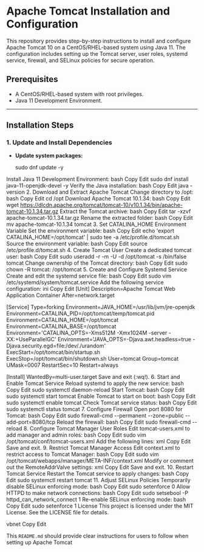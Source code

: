 # Apache Tomcat Installation and Configuration

This repository provides step-by-step instructions to install and configure Apache Tomcat 10 on a CentOS/RHEL-based system using Java 11. The configuration includes setting up the Tomcat server, user roles, systemd service, firewall, and SELinux policies for secure operation.

## Prerequisites

- A CentOS/RHEL-based system with root privileges.
- Java 11 Development Environment.

---

## Installation Steps

### 1. Update and Install Dependencies
- **Update system packages:**

  sudo dnf update -y

Install Java 11 Development Environment:
bash
Copy
Edit
sudo dnf install java-11-openjdk-devel -y
Verify the Java installation:
bash
Copy
Edit
java -version
2. Download and Extract Apache Tomcat
Change directory to /opt:
bash
Copy
Edit
cd /opt
Download Apache Tomcat 10.1.34:
bash
Copy
Edit
wget https://dlcdn.apache.org/tomcat/tomcat-10/v10.1.34/bin/apache-tomcat-10.1.34.tar.gz
Extract the Tomcat archive:
bash
Copy
Edit
tar -xzvf apache-tomcat-10.1.34.tar.gz
Rename the extracted folder:
bash
Copy
Edit
mv apache-tomcat-10.1.34 tomcat
3. Set CATALINA_HOME Environment Variable
Set the environment variable:
bash
Copy
Edit
echo 'export CATALINA_HOME=/opt/tomcat' | sudo tee -a /etc/profile.d/tomcat.sh
Source the environment variable:
bash
Copy
Edit
source /etc/profile.d/tomcat.sh
4. Create Tomcat User
Create a dedicated tomcat user:
bash
Copy
Edit
sudo useradd -r -m -U -d /opt/tomcat -s /bin/false tomcat
Change ownership of the Tomcat directory:
bash
Copy
Edit
sudo chown -R tomcat: /opt/tomcat
5. Create and Configure Systemd Service
Create and edit the systemd service file:
bash
Copy
Edit
sudo vim /etc/systemd/system/tomcat.service
Add the following service configuration:
ini
Copy
Edit
[Unit]
Description=Apache Tomcat Web Application Container
After=network.target

[Service]
Type=forking
Environment=JAVA_HOME=/usr/lib/jvm/jre-openjdk
Environment=CATALINA_PID=/opt/tomcat/temp/tomcat.pid
Environment=CATALINA_HOME=/opt/tomcat
Environment=CATALINA_BASE=/opt/tomcat
Environment='CATALINA_OPTS=-Xms512M -Xmx1024M -server -XX:+UseParallelGC'
Environment='JAVA_OPTS=-Djava.awt.headless=true -Djava.security.egd=file:/dev/./urandom'
ExecStart=/opt/tomcat/bin/startup.sh
ExecStop=/opt/tomcat/bin/shutdown.sh
User=tomcat
Group=tomcat
UMask=0007
RestartSec=10
Restart=always

[Install]
WantedBy=multi-user.target
Save and exit (:wq!).
6. Start and Enable Tomcat Service
Reload systemd to apply the new service:
bash
Copy
Edit
sudo systemctl daemon-reload
Start Tomcat:
bash
Copy
Edit
sudo systemctl start tomcat
Enable Tomcat to start on boot:
bash
Copy
Edit
sudo systemctl enable tomcat
Check Tomcat service status:
bash
Copy
Edit
sudo systemctl status tomcat
7. Configure Firewall
Open port 8080 for Tomcat:
bash
Copy
Edit
sudo firewall-cmd --permanent --zone=public --add-port=8080/tcp
Reload the firewall:
bash
Copy
Edit
sudo firewall-cmd --reload
8. Configure Tomcat Manager User Roles
Edit tomcat-users.xml to add manager and admin roles:
bash
Copy
Edit
sudo vim /opt/tomcat/conf/tomcat-users.xml
Add the following lines:
xml
Copy
Edit
<role rolename="manager-gui"/>
<role rolename="admin-gui"/>
<user username="admin" password="your_password" roles="manager-gui,admin-gui"/>
Save and exit.
9. Restrict Tomcat Manager Access
Edit context.xml to restrict access to Tomcat Manager:
bash
Copy
Edit
sudo vim /opt/tomcat/webapps/manager/META-INF/context.xml
Modify or comment out the RemoteAddrValve settings:
xml
Copy
Edit
<Valve className="org.apache.catalina.valves.RemoteAddrValve"
      allow="192\.168\.1\.10" />   <!-- Use your IP or allow all with allow=".*" -->
Save and exit.
10. Restart Tomcat Service
Restart the Tomcat service to apply changes:
bash
Copy
Edit
sudo systemctl restart tomcat
11. Adjust SELinux Policies
Temporarily disable SELinux enforcing mode:
bash
Copy
Edit
sudo setenforce 0
Allow HTTPD to make network connections:
bash
Copy
Edit
sudo setsebool -P httpd_can_network_connect 1
Re-enable SELinux enforcing mode:
bash
Copy
Edit
sudo setenforce 1
License
This project is licensed under the MIT License. See the LICENSE file for details.

vbnet
Copy
Edit

This `README.md` should provide clear instructions for users to follow when setting up Apache Tomcat 

